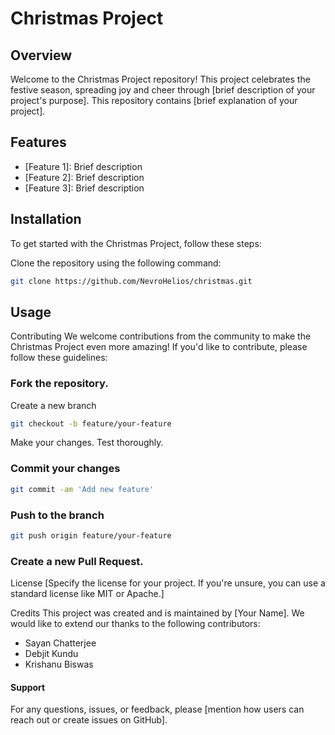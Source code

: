 # Christmas Project

## Overview
Welcome to the Christmas Project repository! This project celebrates the festive season, spreading joy and cheer through [brief description of your project's purpose]. This repository contains [brief explanation of your project].

## Features
- [Feature 1]: Brief description
- [Feature 2]: Brief description
- [Feature 3]: Brief description

## Installation
To get started with the Christmas Project, follow these steps:

Clone the repository using the following command:

```bash
git clone https://github.com/NevroHelios/christmas.git
```
## Usage

Contributing
We welcome contributions from the community to make the Christmas Project even more amazing! If you'd like to contribute, please follow these guidelines:

### Fork the repository.
Create a new branch 
```bash
git checkout -b feature/your-feature
```
Make your changes.
Test thoroughly.
### Commit your changes 
```bash
git commit -am 'Add new feature'
```
### Push to the branch 
```bash
git push origin feature/your-feature
```
### Create a new Pull Request.
License
[Specify the license for your project. If you're unsure, you can use a standard license like MIT or Apache.]

Credits
This project was created and is maintained by [Your Name]. We would like to extend our thanks to the following contributors:

- Sayan Chatterjee
- Debjit Kundu
- Krishanu Biswas
#### Support
For any questions, issues, or feedback, please [mention how users can reach out or create issues on GitHub].
